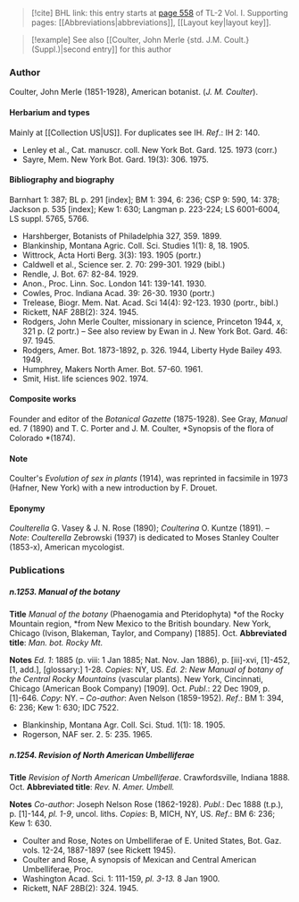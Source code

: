 > [!cite] BHL link: this entry starts at [page 558](https://www.biodiversitylibrary.org/item/103414#page/606/mode/1up) of TL-2 Vol. I.
> Supporting pages: [[Abbreviations|abbreviations]], [[Layout key|layout key]].

> [!example] See also [[Coulter, John Merle {std. J.M. Coult.} (Suppl.)|second entry]] for this author

### Author

Coulter, John Merle (1851-1928), American botanist. (*J. M. Coulter*).

#### Herbarium and types

Mainly at [[Collection US|US]]. For duplicates see IH.
*Ref*.: IH 2: 140.
- Lenley et al., Cat. manuscr. coll. New York Bot. Gard. 125. 1973 (corr.)
- Sayre, Mem. New York Bot. Gard. 19(3): 306. 1975.

#### Bibliography and biography

Barnhart 1: 387; BL p. 291 \[index\]; BM 1: 394, 6: 236; CSP 9: 590, 14: 378; Jackson p. 535 \[index\]; Kew 1: 630; Langman p. 223-224; LS 6001-6004, LS suppl. 5765, 5766.
- Harshberger, Botanists of Philadelphia 327, 359. 1899.
- Blankinship, Montana Agric. Coll. Sci. Studies 1(1): 8, 18. 1905.
- Wittrock, Acta Horti Berg. 3(3): 193. 1905 (portr.)
- Caldwell et al., Science ser. 2. 70: 299-301. 1929 (bibl.)
- Rendle, J. Bot. 67: 82-84. 1929.
- Anon., Proc. Linn. Soc. London 141: 139-141. 1930.
- Cowles, Proc. Indiana Acad. 39: 26-30. 1930 (portr.)
- Trelease, Biogr. Mem. Nat. Acad. Sci 14(4): 92-123. 1930 (portr., bibl.)
- Rickett, NAF 28B(2): 324. 1945.
- Rodgers, John Merle Coulter, missionary in science, Princeton 1944, x, 321 p. (2 portr.) – See also review by Ewan in J. New York Bot. Gard. 46: 97. 1945.
- Rodgers, Amer. Bot. 1873-1892, p. 326. 1944, Liberty Hyde Bailey 493. 1949.
- Humphrey, Makers North Amer. Bot. 57-60. 1961.
- Smit, Hist. life sciences 902. 1974.

#### Composite works

Founder and editor of the *Botanical Gazette* (1875-1928). See Gray, *Manual* ed. 7 (1890) and T. C. Porter and J. M. Coulter, *Synopsis of the flora of Colorado *(1874).

#### Note

Coulter's *Evolution of sex in plants* (1914), was reprinted in facsimile in 1973 (Hafner, New York) with a new introduction by F. Drouet.

#### Eponymy

*Coulterella* G. Vasey & J. N. Rose (1890); *Coulterina* O. Kuntze (1891). – *Note*: *Coulterella* Zebrowski (1937) is dedicated to Moses Stanley Coulter (1853-x), American mycologist.

### Publications

##### n.1253. Manual of the botany

**Title**
*Manual of the botany* (Phaenogamia and Pteridophyta) *of the Rocky Mountain region, *from New Mexico to the British boundary. New York, Chicago (Ivison, Blakeman, Taylor, and Company) \[1885\]. Oct.
**Abbreviated title**: *Man. bot. Rocky Mt.*

**Notes**
*Ed. 1*: 1885 (p. viii: 1 Jan 1885; Nat. Nov. Jan 1886), p. \[iii\]-xvi, \[1\]-452, \[1, add.\], \[glossary:\] 1-28. *Copies*: NY, US.
*Ed. 2*: *New Manual of botany of the Central Rocky Mountains* (vascular plants). New York, Cincinnati, Chicago (American Book Company) \[1909\]. Oct. *Publ*.: 22 Dec 1909, p. \[1\]-646. *Copy*: NY. – *Co-author*: Aven Nelson (1859-1952).
*Ref*.: BM 1: 394, 6: 236; Kew 1: 630; IDC 7522.
- Blankinship, Montana Agr. Coll. Sci. Stud. 1(1): 18. 1905.
- Rogerson, NAF ser. 2. 5: 235. 1965.

##### n.1254. Revision of North American Umbelliferae

**Title**
*Revision of North American Umbelliferae*. Crawfordsville, Indiana 1888. Oct.
**Abbreviated title**: *Rev. N. Amer. Umbell.*

**Notes**
*Co-author*: Joseph Nelson Rose (1862-1928).
*Publ*.: Dec 1888 (t.p.), p. \[1\]-144, *pl. 1-9*, uncol. liths. *Copies*: B, MICH, NY, US.
*Ref*.: BM 6: 236; Kew 1: 630.
- Coulter and Rose, Notes on Umbelliferae of E. United States, Bot. Gaz. vols. 12-24, 1887-1897 (see Rickett 1945).
- Coulter and Rose, A synopsis of Mexican and Central American Umbelliferae, Proc.
- Washington Acad. Sci. 1: 111-159, *pl. 3-13.* 8 Jan 1900.
- Rickett, NAF 28B(2): 324. 1945.

